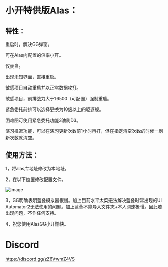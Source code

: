 # 小开特供版Alas：

  ## 特性：

重启时，解决GG弹窗。

可在Alas内配置的倍率小开。

仪表盘。

出现未知界面，直接重启。 

敏感项目自动重启并以正常数据攻打。

敏感项目，前排战力大于16500（可配置）强制重启。

紧急委托前排可以选择更换为10级以上的驱逐舰。

困难图可使用紧急委托功能3油刷D3。

演习推迟功能，可以在演习更新次数前1小时再打，但在指定清空次数的时候一刷新次数就清空。

  ## 使用方法：

1，将alas库地址修改为本地址。

2，在以下位置修改配置文件。

![image](https://github.com/Zuosizhu/Alas-with-Dashboard/assets/60862861/5cabd341-d4bc-47c2-a7b2-fe2a7cd73e3b)

3，GG明确表明蓝叠模拟器很慢。加上目前水平太菜无法解决蓝叠时常出现的UI Automator2无法使用的问题。加上蓝叠不能导入文件夹+本人网速极慢。因此若出现问题，不作任何支持。

4，祝您使用AlasGG小开愉快。

# Discord
https://discord.gg/zZ6VwmZ4VS
